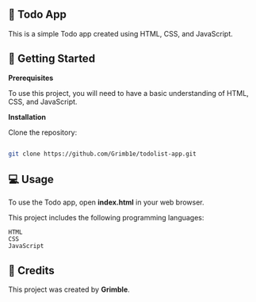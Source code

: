 ## 📝 Todo App

This is a simple Todo app created using HTML, CSS, and JavaScript.

## 🚀 Getting Started

**Prerequisites**

To use this project, you will need to have a basic understanding of HTML, CSS, and JavaScript.

**Installation**

Clone the repository:

```bash

git clone https://github.com/Grimb1e/todolist-app.git

```

## 💻 Usage

To use the Todo app, open **index.html** in your web browser.

This project includes the following programming languages:

    HTML
    CSS
    JavaScript

## 🙏 Credits

This project was created by **Grimble**.